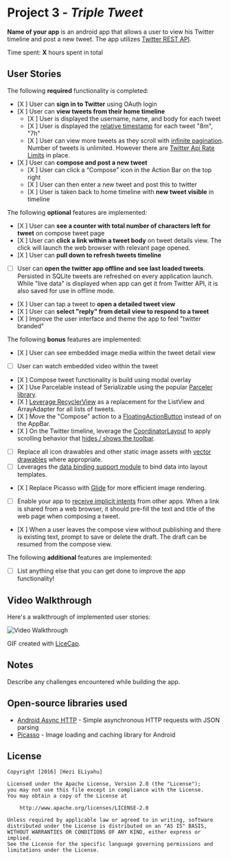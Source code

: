 # Project 3 - *Triple Tweet*

**Name of your app** is an android app that allows a user to view his Twitter timeline and post a new tweet. The app utilizes [Twitter REST API](https://dev.twitter.com/rest/public).

Time spent: **X** hours spent in total

## User Stories

The following **required** functionality is completed:

* [X ]	User can **sign in to Twitter** using OAuth login
* [X ]	User can **view tweets from their home timeline**
  * [X ] User is displayed the username, name, and body for each tweet
  * [X ] User is displayed the [relative timestamp](https://gist.github.com/nesquena/f786232f5ef72f6e10a7) for each tweet "8m", "7h"
  * [X ] User can view more tweets as they scroll with [infinite pagination](http://guides.codepath.com/android/Endless-Scrolling-with-AdapterViews-and-RecyclerView). Number of tweets is unlimited.
    However there are [Twitter Api Rate Limits](https://dev.twitter.com/rest/public/rate-limiting) in place.
* [X ] User can **compose and post a new tweet**
  * [X ] User can click a “Compose” icon in the Action Bar on the top right
  * [X ] User can then enter a new tweet and post this to twitter
  * [X ] User is taken back to home timeline with **new tweet visible** in timeline

The following **optional** features are implemented:

* [X ] User can **see a counter with total number of characters left for tweet** on compose tweet page
* [X ] User can **click a link within a tweet body** on tweet details view. The click will launch the web browser with relevant page opened.
* [X ] User can **pull down to refresh tweets timeline**
* [ ] User can **open the twitter app offline and see last loaded tweets**. Persisted in SQLite tweets are refreshed on every application launch. While "live data" is displayed when app can get it from Twitter API, it is also saved for use in offline mode.
* [X ] User can tap a tweet to **open a detailed tweet view**
* [X ] User can **select "reply" from detail view to respond to a tweet**
* [X ] Improve the user interface and theme the app to feel "twitter branded"

The following **bonus** features are implemented:

* [X ] User can see embedded image media within the tweet detail view
* [ ] User can watch embedded video within the tweet
* [X ] Compose tweet functionality is build using modal overlay
* [X ] Use Parcelable instead of Serializable using the popular [Parceler library](http://guides.codepath.com/android/Using-Parceler).
* [X ] [Leverage RecyclerView](http://guides.codepath.com/android/Using-the-RecyclerView) as a replacement for the ListView and ArrayAdapter for all lists of tweets.
* [X ] Move the "Compose" action to a [FloatingActionButton](https://github.com/codepath/android_guides/wiki/Floating-Action-Buttons) instead of on the AppBar.
* [X ] On the Twitter timeline, leverage the [CoordinatorLayout](http://guides.codepath.com/android/Handling-Scrolls-with-CoordinatorLayout#responding-to-scroll-events) to apply scrolling behavior that [hides / shows the toolbar](http://guides.codepath.com/android/Using-the-App-ToolBar#reacting-to-scroll).
* [ ] Replace all icon drawables and other static image assets with [vector drawables](http://guides.codepath.com/android/Drawables#vector-drawables) where appropriate.
* [ ] Leverages the [data binding support module](http://guides.codepath.com/android/Applying-Data-Binding-for-Views) to bind data into layout templates.
* [X ] Replace Picasso with [Glide](http://inthecheesefactory.com/blog/get-to-know-glide-recommended-by-google/en) for more efficient image rendering.
* [ ] Enable your app to [receive implicit intents](http://guides.codepath.com/android/Using-Intents-to-Create-Flows#receiving-implicit-intents) from other apps.  When a link is shared from a web browser, it should pre-fill the text and title of the web page when composing a tweet.
* [X ] When a user leaves the compose view without publishing and there is existing text, prompt to save or delete the draft.  The draft can be resumed from the compose view.

The following **additional** features are implemented:

* [ ] List anything else that you can get done to improve the app functionality!

## Video Walkthrough

Here's a walkthrough of implemented user stories:

<img src='http://i.imgur.com/WEkxceo.gif' title='Video Walkthrough' width='' alt='Video Walkthrough' />

GIF created with [LiceCap](http://www.cockos.com/licecap/).

## Notes

Describe any challenges encountered while building the app.

## Open-source libraries used

- [Android Async HTTP](https://github.com/loopj/android-async-http) - Simple asynchronous HTTP requests with JSON parsing
- [Picasso](http://square.github.io/picasso/) - Image loading and caching library for Android

## License

    Copyright [2016] [Hezi ELiyahu]

    Licensed under the Apache License, Version 2.0 (the "License");
    you may not use this file except in compliance with the License.
    You may obtain a copy of the License at

        http://www.apache.org/licenses/LICENSE-2.0

    Unless required by applicable law or agreed to in writing, software
    distributed under the License is distributed on an "AS IS" BASIS,
    WITHOUT WARRANTIES OR CONDITIONS OF ANY KIND, either express or implied.
    See the License for the specific language governing permissions and
    limitations under the License.

